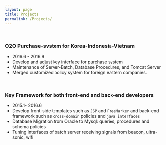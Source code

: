 ```yaml
---
layout: page
title: Projects
permalink: /Projects/
---
```


<br>

### O2O Purchase-system for Korea-Indonesia-Vietnam
- 2016.6 - 2016.9
- Develop and adjust key interface for purchase system
- Maintenance of Server-Batch, Database Procedures, and Tomcat Server
- Merged customized policy system for foreign eastern companies.

<br>

### Key Framework for both front-end and back-end developers
- 2015.1- 2016.6
- Develop front-side templates such as `JSP` and `FreeMarker` and back-end framework such as `cross-domain` policies and `java interfaces`
- Database Migration from Oracle to Mysql: queries, procedures and schema policies
- Tuning interfaces of batch server receiving signals from beacon, ultra-sonic, wifi
